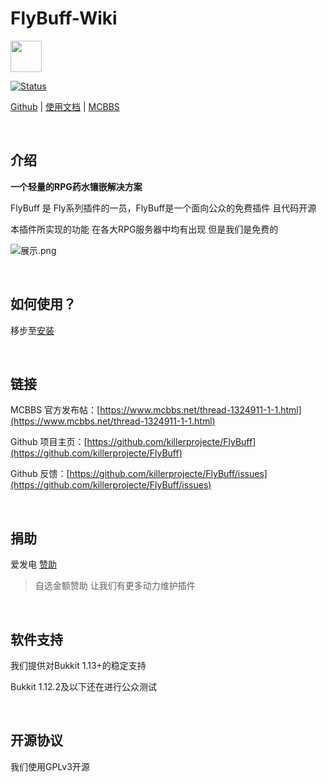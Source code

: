 # FlyBuff-Wiki

<img src="https://attachment.mcbbs.net/data/myattachment/forum/202204/13/162904cvm6hh6lh6735yrr.png" width="50px" />

<br />

[![Status](https://img.shields.io/badge/License-GPL-green.svg)](https://github.com/killerprojecte/FlyBuff)

[Github](https://github.com/killerprojecte/FlyBuff) | [使用文档](https://flybuff.rgbmc.ml) | [MCBBS](https://www.mcbbs.net/thread-1324911-1-1.html)

<br />

## 介绍

**一个轻量的RPG药水镶嵌解决方案**

FlyBuff 是 Fly系列插件的一员，FlyBuff是一个面向公众的免费插件 且代码开源

本插件所实现的功能 在各大RPG服务器中均有出现 但是我们是免费的

![展示.png](https://s1.328888.xyz/2022/04/09/XO5iq.gif)

<br />

## 如何使用？

移步至[安装](INSTALL.md)

<br />

## 链接

MCBBS 官方发布帖：[https://www.mcbbs.net/thread-1324911-1-1.html](https://www.mcbbs.net/thread-1324911-1-1.html)

Github 项目主页：[https://github.com/killerprojecte/FlyBuff](https://github.com/killerprojecte/FlyBuff)

Github 反馈：[https://github.com/killerprojecte/FlyBuff/issues](https://github.com/killerprojecte/FlyBuff/issues)

<br />

## 捐助

爱发电 [赞助](https://afdian.net/@xiii-era)

> 自选金额赞助 让我们有更多动力维护插件

<br />

## 软件支持

我们提供对Bukkit 1.13+的稳定支持

Bukkit 1.12.2及以下还在进行公众测试

<br />

## 开源协议

我们使用GPLv3开源
